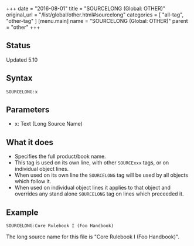 +++
date = "2016-08-01"
title = "SOURCELONG (Global: OTHER)"
original_url = "/list/global/other.html#sourcelong"
categories = [ "all-tag", "other-tag" ]
[menu.main]
    name = "SOURCELONG (Global: OTHER)"
    parent = "other"
+++

## Status

Updated 5.10

## Syntax

`SOURCELONG:x`

## Parameters

-   x: Text (Long Source Name)



What it does
------------

-   Specifies the full product/book name.
-   This tag is used on its own line, with other `SOURCExxx` tags, or on
    individual object lines.
-   When used on its own line the `SOURCELONG` tag will be used by all
    objects which follow it.
-   When used on individual object lines it applies to that object and
    overrides any stand alone `SOURCELONG` tag on lines which
    preceeded it.

Example
-------

`SOURCELONG:Core Rulebook I (Foo Handbook)`

The long source name for this file is "Core Rulebook I (Foo Handbook)".


